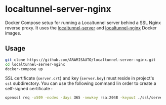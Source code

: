 # localtunnel-server-nginx

Docker Compose setup for running a Localtunnel server behind a SSL Nginx reverse proxy. It uses the [localtunnel-server](https://github.com/localtunnel/server) and [localtunnel-nginx](https://github.com/localtunnel/nginx) Docker images.

## Usage

```sh
git clone https://github.com/ARAMISAUTO/localtunnel-server-nginx.git
cd localtunnel-server-nginx
docker-compose up
```

SSL certificate (`server.crt`) and key (`server.key`) must reside in project's `ssl` subdirectory.
You can use the following command Iin order to create a self-signed certificate :

```sh
openssl req -x509 -nodes -days 365 -newkey rsa:2048 -keyout ./ssl/server.key -out ./ssl/server.crt
```
